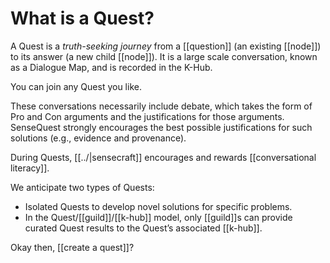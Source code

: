 # What is a Quest?

A Quest is a *truth-seeking journey* from a [[question]] (an existing [[node]]) to its answer (a new child [[node]]). It is a large scale conversation, known as a Dialogue Map, and is recorded in the K-Hub.

You can join any Quest you like.

These conversations necessarily include debate, which takes the form of Pro and Con arguments and the justifications for those arguments. SenseQuest strongly encourages the best possible justifications for such solutions (e.g., evidence and provenance).

During Quests, [[../|sensecraft]] encourages and rewards [[conversational literacy]].

We anticipate two types of Quests:

-   Isolated Quests to develop novel solutions for specific problems.
-   In the Quest/[[guild]]/[[k-hub]] model, only [[guild]]s can provide curated Quest results to the Quest’s associated [[k-hub]].

Okay then, [[create a quest]]?  
